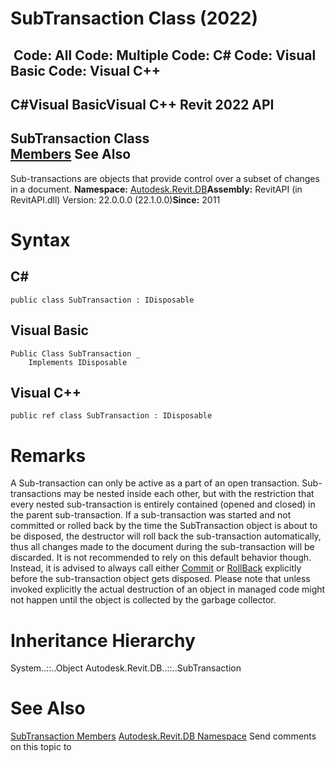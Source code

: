 # SubTransaction Class (2022)

﻿
 Code: All Code: Multiple Code: C# Code: Visual Basic Code: Visual C++   
---  
C#Visual BasicVisual C++
Revit 2022 API  
---  
SubTransaction Class  
[Members](d4e5eaf0-84c4-f75a-eefc-858cd9052a39.md "SubTransaction Members") See Also  
---  
Sub-transactions are objects that provide control over a subset of changes in a document. 
**Namespace:** [Autodesk.Revit.DB](87546ba7-461b-c646-cbb1-2cb8f5bff8b2.md "Autodesk.Revit.DB Namespace")**Assembly:** RevitAPI (in RevitAPI.dll) Version: 22.0.0.0 (22.1.0.0)**Since:** 2011 
# Syntax
C#  
---  
```text
public class SubTransaction : IDisposable
```
  
Visual Basic  
---  
```text
Public Class SubTransaction _
	Implements IDisposable
```
  
Visual C++  
---  
```text
public ref class SubTransaction : IDisposable
```
  
# Remarks
A Sub-transaction can only be active as a part of an open transaction. Sub-transactions may be nested inside each other, but with the restriction that every nested sub-transaction is entirely contained (opened and closed) in the parent sub-transaction. 
If a sub-transaction was started and not committed or rolled back by the time the SubTransaction object is about to be disposed, the destructor will roll back the sub-transaction automatically, thus all changes made to the document during the sub-transaction will be discarded. It is not recommended to rely on this default behavior though. Instead, it is advised to always call either [Commit](65a0359a-ef13-e7aa-7d5c-7470fe177848.md "Commit Method") or [RollBack](3de65ee0-50f1-c601-62f9-c77479b08418.md "RollBack Method") explicitly before the sub-transaction object gets disposed. Please note that unless invoked explicitly the actual destruction of an object in managed code might not happen until the object is collected by the garbage collector.
# Inheritance Hierarchy
System..::..Object Autodesk.Revit.DB..::..SubTransaction
# See Also
[SubTransaction Members](d4e5eaf0-84c4-f75a-eefc-858cd9052a39.md "SubTransaction Members")
[Autodesk.Revit.DB Namespace](87546ba7-461b-c646-cbb1-2cb8f5bff8b2.md "Autodesk.Revit.DB Namespace")
Send comments on this topic to 